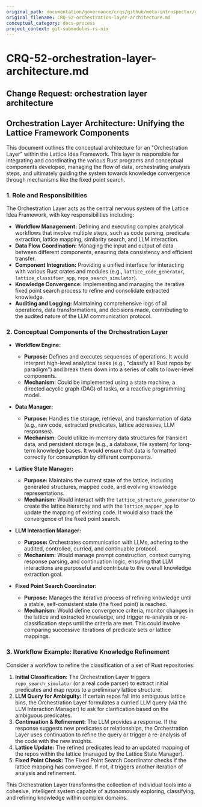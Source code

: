 ```yaml
---
original_path: documentation/governance/crqs/github/meta-introspector/git-submodules-rs-nix/docs/crq_standardized/CRQ-52-orchestration-layer-architecture.md
original_filename: CRQ-52-orchestration-layer-architecture.md
conceptual_category: docs-process
project_context: git-submodules-rs-nix
---
```


# CRQ-52-orchestration-layer-architecture.md

## Change Request: orchestration layer architecture
## Orchestration Layer Architecture: Unifying the Lattice Framework Components

This document outlines the conceptual architecture for an "Orchestration Layer" within the Lattice Idea Framework. This layer is responsible for integrating and coordinating the various Rust programs and conceptual components developed, managing the flow of data, orchestrating analysis steps, and ultimately guiding the system towards knowledge convergence through mechanisms like the fixed point search.

### 1. Role and Responsibilities

The Orchestration Layer acts as the central nervous system of the Lattice Idea Framework, with key responsibilities including:

*   **Workflow Management:** Defining and executing complex analytical workflows that involve multiple steps, such as code parsing, predicate extraction, lattice mapping, similarity search, and LLM interaction.
*   **Data Flow Coordination:** Managing the input and output of data between different components, ensuring data consistency and efficient transfer.
*   **Component Integration:** Providing a unified interface for interacting with various Rust crates and modules (e.g., `lattice_code_generator`, `lattice_classifier_app`, `repo_search_simulator`).
*   **Knowledge Convergence:** Implementing and managing the iterative fixed point search process to refine and consolidate extracted knowledge.
*   **Auditing and Logging:** Maintaining comprehensive logs of all operations, data transformations, and decisions made, contributing to the audited nature of the LLM communication protocol.

### 2. Conceptual Components of the Orchestration Layer

*   **Workflow Engine:**
    *   **Purpose:** Defines and executes sequences of operations. It would interpret high-level analytical tasks (e.g., "classify all Rust repos by paradigm") and break them down into a series of calls to lower-level components.
    *   **Mechanism:** Could be implemented using a state machine, a directed acyclic graph (DAG) of tasks, or a reactive programming model.

*   **Data Manager:**
    *   **Purpose:** Handles the storage, retrieval, and transformation of data (e.g., raw code, extracted predicates, lattice addresses, LLM responses).
    *   **Mechanism:** Could utilize in-memory data structures for transient data, and persistent storage (e.g., a database, file system) for long-term knowledge bases. It would ensure that data is formatted correctly for consumption by different components.

*   **Lattice State Manager:**
    *   **Purpose:** Maintains the current state of the lattice, including generated structures, mapped code, and evolving knowledge representations.
    *   **Mechanism:** Would interact with the `lattice_structure_generator` to create the lattice hierarchy and with the `lattice_mapper_app` to update the mapping of existing code. It would also track the convergence of the fixed point search.

*   **LLM Interaction Manager:**
    *   **Purpose:** Orchestrates communication with LLMs, adhering to the audited, controlled, curried, and continuable protocol.
    *   **Mechanism:** Would manage prompt construction, context currying, response parsing, and continuation logic, ensuring that LLM interactions are purposeful and contribute to the overall knowledge extraction goal.

*   **Fixed Point Search Coordinator:**
    *   **Purpose:** Manages the iterative process of refining knowledge until a stable, self-consistent state (the fixed point) is reached.
    *   **Mechanism:** Would define convergence criteria, monitor changes in the lattice and extracted knowledge, and trigger re-analysis or re-classification steps until the criteria are met. This could involve comparing successive iterations of predicate sets or lattice mappings.

### 3. Workflow Example: Iterative Knowledge Refinement

Consider a workflow to refine the classification of a set of Rust repositories:

1.  **Initial Classification:** The Orchestration Layer triggers `repo_search_simulator` (or a real code parser) to extract initial predicates and map repos to a preliminary lattice structure.
2.  **LLM Query for Ambiguity:** If certain repos fall into ambiguous lattice bins, the Orchestration Layer formulates a curried LLM query (via the LLM Interaction Manager) to ask for clarification based on the ambiguous predicates.
3.  **Continuation & Refinement:** The LLM provides a response. If the response suggests new predicates or relationships, the Orchestration Layer uses continuation to refine the query or trigger a re-analysis of the code with the new insights.
4.  **Lattice Update:** The refined predicates lead to an updated mapping of the repos within the lattice (managed by the Lattice State Manager).
5.  **Fixed Point Check:** The Fixed Point Search Coordinator checks if the lattice mapping has converged. If not, it triggers another iteration of analysis and refinement.

This Orchestration Layer transforms the collection of individual tools into a cohesive, intelligent system capable of autonomously exploring, classifying, and refining knowledge within complex domains.
